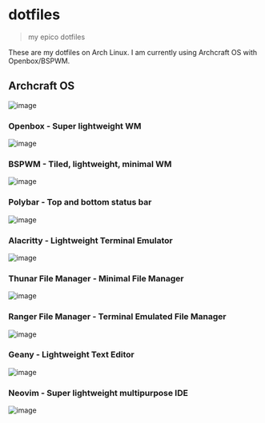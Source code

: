 # dotfiles
> my epico dotfiles

These are my dotfiles on Arch Linux. I am currently using Archcraft OS with Openbox/BSPWM.

## Archcraft OS
![image](https://user-images.githubusercontent.com/47650058/189801200-74192928-4c72-417e-8b26-1fadb8b53afb.png)

### Openbox - Super lightweight WM
![image](https://user-images.githubusercontent.com/47650058/201471063-c644ca55-d2bf-48ec-acea-8f8de46371d2.png)

### BSPWM - Tiled, lightweight, minimal WM
![image](https://user-images.githubusercontent.com/47650058/189801373-a7fe5f8a-8e85-4542-8421-dbb45b26b314.png)

### Polybar - Top and bottom status bar
![image](https://user-images.githubusercontent.com/47650058/201471079-e3dc6783-129a-4e9b-adc1-5ebbb5a21794.png)

### Alacritty - Lightweight Terminal Emulator
![image](https://user-images.githubusercontent.com/47650058/201471101-1eec0e63-eaf8-4728-8078-ef57824b6792.png)

### Thunar File Manager - Minimal File Manager
![image](https://user-images.githubusercontent.com/47650058/201471112-9fce4549-7a2e-4e6a-b4d6-dc1179db66ee.png)

### Ranger File Manager - Terminal Emulated File Manager
![image](https://user-images.githubusercontent.com/47650058/201471173-5f3ea6c8-1a1f-4954-b4d1-2898e4c8fe3d.png)

### Geany - Lightweight Text Editor
![image](https://user-images.githubusercontent.com/47650058/201471145-720f5e26-1e89-4c14-8589-f1c2e3d4067b.png)

### Neovim - Super lightweight multipurpose IDE
![image](https://user-images.githubusercontent.com/47650058/201471203-397b309e-a970-4c82-868c-317637419e80.png)
